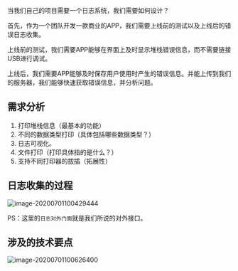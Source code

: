 当我们自己的项目需要一个日志系统，我们需要如何设计？

首先，作为一个团队开发一款商业的APP，我们需要上线前的测试以及上线后的错误日志收集。

上线前的测试，我们需要APP能够在界面上及时显示堆栈错误信息，而不需要链接USB进行调试。

上线后，我们需要APP能够及时保存用户使用时产生的错误信息。并能上传到我们的服务器，我们能够快速获取错误信息，并分析问题。

## 需求分析

1. 打印堆栈信息（最基本的功能）
2. 不同的数据类型打印（具体包括哪些数据类型？）
3. 日志可视化。
4. 文件打印（打印具体指的是什么？）
5. 支持不同打印器的拔插（拓展性）

## 日志收集的过程

![image-20200701100429444](https://i.loli.net/2020/07/01/zqHu9xn6frs1dCD.png)

PS：这里的`日志对外门面`就是我们所说的对外接口。

## 涉及的技术要点

![image-20200701100626400](https://i.loli.net/2020/07/01/SqEsLmZRH2WpBMe.png)